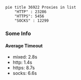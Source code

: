 
```mermaid
pie title 36922 Proxies in list
    "HTTP" : 23286
    "HTTPS": 5456
    "SOCKS" : 12299
```

### Some Info
#### Average Timeout

- mixed: 2.8s
- http: 1.4s
- https: 8.7s
- socks: 6.6s